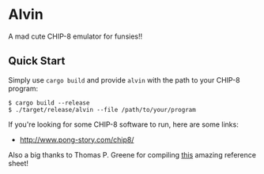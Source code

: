 # Alvin
A mad cute CHIP-8 emulator for funsies!!

## Quick Start
Simply use `cargo build` and provide `alvin` with the path to your CHIP-8 program: 

```
$ cargo build --release
$ ./target/release/alvin --file /path/to/your/program
```

If you're looking for some CHIP-8 software to run, here are some links:
- http://www.pong-story.com/chip8/

Also a big thanks to Thomas P. Greene for compiling [this](http://devernay.free.fr/hacks/chip8/) amazing reference sheet!
